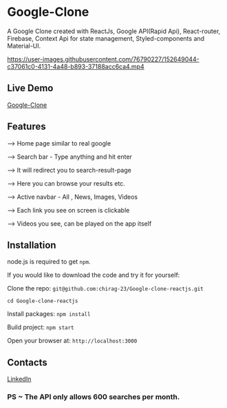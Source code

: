 # Google-Clone
A Google Clone created with ReactJs, Google API(Rapid Api), React-router, Firebase, Context Api for state management, Styled-components and Material-UI.


https://user-images.githubusercontent.com/76790227/152649044-c37061c0-4131-4a48-b893-37188acc6ca4.mp4

## Live Demo 
<a href='https://clone-1000.web.app/' target="_blank">Google-Clone</a>

## Features
--> Home page similar to real google

--> Search bar - Type anything and hit enter

--> It will redirect you to search-result-page

--> Here you can browse your results etc.

--> Active navbar - All , News, Images, Videos

--> Each link you see on screen is clickable

--> Videos you see, can be played on the app itself

## Installation

node.js is required to get `npm`.

If you would like to download the code and try it for yourself:

Clone the repo: `git@github.com:chirag-23/Google-clone-reactjs.git`

`cd Google-clone-reactjs`

Install packages: `npm install`

Build project: `npm start`

Open your browser at: `http://localhost:3000`

## Contacts
<a href="https://www.linkedin.com/in/chirag-chouhan-b48311228/" target="_blank"></i>LinkedIn</a>

### PS ~ The API only allows 600 searches per month.
